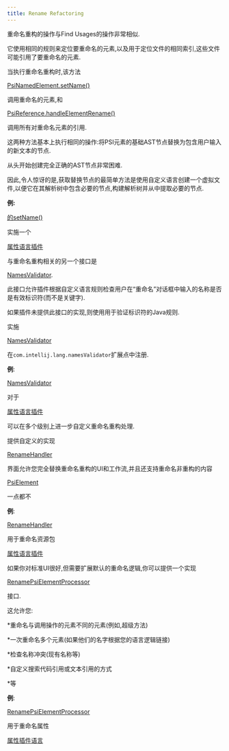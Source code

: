 ```yaml
---
title: Rename Refactoring
---
```


重命名重构的操作与Find Usages的操作非常相似.

它使用相同的规则来定位要重命名的元素,以及用于定位文件的相同索引,这些文件可能引用了要重命名的元素.


当执行重命名重构时,该方法

[PsiNamedElement.setName()](upsource:///platform/core-api/src/com/intellij/psi/PsiNamedElement.java)

调用重命名的元素,和

[PsiReference.handleElementRename()](upsource:///platform/core-api/src/com/intellij/psi/PsiReference.java)

调用所有对重命名元素的引用.

这两种方法基本上执行相同的操作:将PSI元素的基础AST节点替换为包含用户输入的新文本的节点.

从头开始创建完全正确的AST节点非常困难.

因此,令人惊讶的是,获取替换节点的最简单方法是使用自定义语言创建一个虚拟文件,以便它在其解析树中包含必要的节点,构建解析树并从中提取必要的节点.


**例:**

[的setName()](upsource:///plugins/properties/properties-psi-impl/src/com/intellij/lang/properties/psi/impl/PropertyImpl.java)<!-- ＃L58-->

实施一个

[属性语言插件](upsource:///plugins/properties)


与重命名重构相关的另一个接口是

[NamesValidator](upsource:///platform/lang-api/src/com/intellij/lang/refactoring/NamesValidator.java).

此接口允许插件根据自定义语言规则检查用户在“重命名”对话框中输入的名称是否是有效标识符(而不是关键字).

如果插件未提供此接口的实现,则使用用于验证标识符的Java规则.

实施

[NamesValidator](upsource:///platform/lang-api/src/com/intellij/lang/refactoring/NamesValidator.java)

在`com.intellij.lang.namesValidator`扩展点中注册.


**例**:

[NamesValidator](upsource:///plugins/properties/src/com/intellij/lang/properties/PropertiesNamesValidator.java)

对于

[属性语言插件](upsource:///plugins/properties)


可以在多个级别上进一步自定义重命名重构处理.

提供自定义的实现

[RenameHandler](upsource:///platform/lang-api/src/com/intellij/refactoring/rename/RenameHandler.java)

界面允许您完全替换重命名重构的UI和工作流,并且还支持重命名非重构的内容

[PsiElement](upsource:///platform/core-api/src/com/intellij/psi/PsiElement.java)

一点都不


**例**:

[RenameHandler](upsource:///plugins/properties/src/com/intellij/lang/properties/refactoring/rename/ResourceBundleFromEditorRenameHandler.java)

用于重命名资源包

[属性语言插件](upsource:///plugins/properties)


如果你对标准UI很好,但需要扩展默认的重命名逻辑,你可以提供一个实现

[RenamePsiElementProcessor](upsource:///platform/lang-impl/src/com/intellij/refactoring/rename/RenamePsiElementProcessor.java)

接口.

这允许您:


*重命名与调用操作的元素不同的元素(例如,超级方法)


*一次重命名多个元素(如果他们的名字根据您的语言逻辑链接)


*检查名称冲突(现有名称等)


*自定义搜索代码引用或文本引用的方式


*等


**例**:

[RenamePsiElementProcessor](upsource:///plugins/properties/src/com/intellij/lang/properties/refactoring/rename/RenamePropertyProcessor.java)

用于重命名属性

[属性插件语言](upsource:///plugins/properties)


